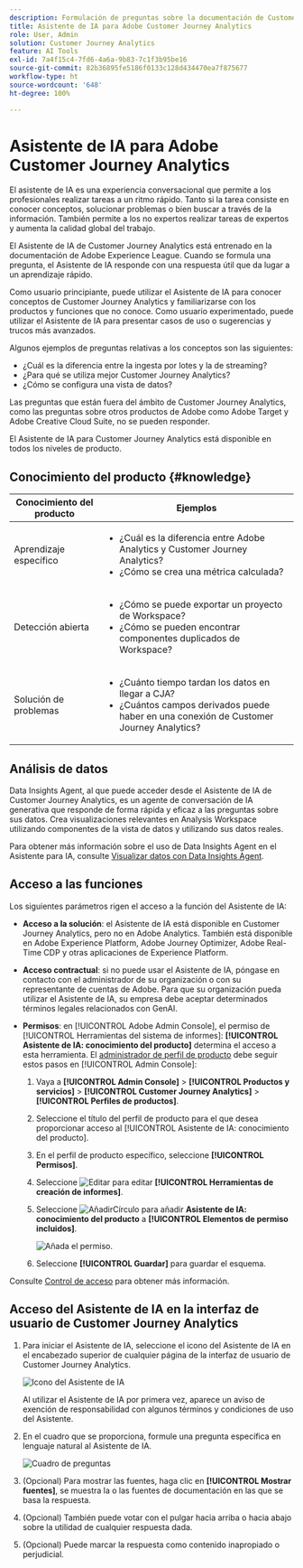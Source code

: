 ```yaml
---
description: Formulación de preguntas sobre la documentación de Customer Journey Analytics
title: Asistente de IA para Adobe Customer Journey Analytics
role: User, Admin
solution: Customer Journey Analytics
feature: AI Tools
exl-id: 7a4f15c4-7fd6-4a6a-9b83-7c1f3b95be16
source-git-commit: 82b36895fe5186f0133c128d434470ea7f875677
workflow-type: ht
source-wordcount: '648'
ht-degree: 100%

---
```



# Asistente de IA para Adobe Customer Journey Analytics

El asistente de IA es una experiencia conversacional que permite a los profesionales realizar tareas a un ritmo rápido. Tanto si la tarea consiste en conocer conceptos, solucionar problemas o bien buscar a través de la información. También permite a los no expertos realizar tareas de expertos y aumenta la calidad global del trabajo.

El Asistente de IA de Customer Journey Analytics está entrenado en la documentación de Adobe Experience League. Cuando se formula una pregunta, el Asistente de IA responde con una respuesta útil que da lugar a un aprendizaje rápido.

Como usuario principiante, puede utilizar el Asistente de IA para conocer conceptos de Customer Journey Analytics y familiarizarse con los productos y funciones que no conoce. Como usuario experimentado, puede utilizar el Asistente de IA para presentar casos de uso o sugerencias y trucos más avanzados.

Algunos ejemplos de preguntas relativas a los conceptos son las siguientes:

* ¿Cuál es la diferencia entre la ingesta por lotes y la de streaming?
* ¿Para qué se utiliza mejor Customer Journey Analytics?
* ¿Cómo se configura una vista de datos?

Las preguntas que están fuera del ámbito de Customer Journey Analytics, como las preguntas sobre otros productos de Adobe como Adobe Target y Adobe Creative Cloud Suite, no se pueden responder.

El Asistente de IA para Customer Journey Analytics está disponible en todos los niveles de producto.

## Conocimiento del producto {#knowledge}

| Conocimiento del producto | Ejemplos |
| --- | --- |
| Aprendizaje específico | <ul><li>¿Cuál es la diferencia entre Adobe Analytics y Customer Journey Analytics?</li><li>¿Cómo se crea una métrica calculada?</li></ul> |
| Detección abierta | <ul><li>¿Cómo se puede exportar un proyecto de Workspace?</li><li>¿Cómo se pueden encontrar componentes duplicados de Workspace?</li></ul> |
| Solución de problemas | <ul><li>¿Cuánto tiempo tardan los datos en llegar a CJA?</li><li>¿Cuántos campos derivados puede haber en una conexión de Customer Journey Analytics?</li></ul> |

## Análisis de datos

Data Insights Agent, al que puede acceder desde el Asistente de IA de Customer Journey Analytics, es un agente de conversación de IA generativa que responde de forma rápida y eficaz a las preguntas sobre sus datos. Crea visualizaciones relevantes en Analysis Workspace utilizando componentes de la vista de datos y utilizando sus datos reales.

Para obtener más información sobre el uso de Data Insights Agent en el Asistente para IA, consulte [Visualizar datos con Data Insights Agent](/help/data-analysis-ai.md).

## Acceso a las funciones

Los siguientes parámetros rigen el acceso a la función del Asistente de IA:

* **Acceso a la solución**: el Asistente de IA está disponible en Customer Journey Analytics, pero no en Adobe Analytics. También está disponible en Adobe Experience Platform, Adobe Journey Optimizer, Adobe Real-Time CDP y otras aplicaciones de Experience Platform.

* **Acceso contractual**: si no puede usar el Asistente de IA, póngase en contacto con el administrador de su organización o con su representante de cuentas de Adobe. Para que su organización pueda utilizar el Asistente de IA, su empresa debe aceptar determinados términos legales relacionados con GenAI.

* **Permisos**: en [!UICONTROL Adobe Admin Console], el permiso de [!UICONTROL Herramientas del sistema de informes]: **[!UICONTROL Asistente de IA: conocimiento del producto]** determina el acceso a esta herramienta. El [administrador de perfil de producto](https://helpx.adobe.com/es/enterprise/using/manage-product-profiles.html?lang=es) debe seguir estos pasos en [!UICONTROL Admin Console]:
   1. Vaya a **[!UICONTROL Admin Console]** > **[!UICONTROL Productos y servicios]** > **[!UICONTROL Customer Journey Analytics]** > **[!UICONTROL Perfiles de productos]**.
   1. Seleccione el título del perfil de producto para el que desea proporcionar acceso al [!UICONTROL Asistente de IA: conocimiento del producto].
   1. En el perfil de producto específico, seleccione **[!UICONTROL Permisos]**.
   1. Seleccione ![Editar](/help/assets/icons/Edit.svg) para editar **[!UICONTROL Herramientas de creación de informes]**.
   1. Seleccione ![AñadirCírculo](/help/assets/icons/AddCircle.svg) para añadir **Asistente de IA: conocimiento del producto** a **[!UICONTROL Elementos de permiso incluidos]**.

      ![Añada el permiso](assets/ai-assistant-permissions.png).

   1. Seleccione **[!UICONTROL Guardar]** para guardar el esquema.

Consulte [Control de acceso](/help/technotes/access-control.md#access-control) para obtener más información.

## Acceso del Asistente de IA en la interfaz de usuario de Customer Journey Analytics

1. Para iniciar el Asistente de IA, seleccione el icono del Asistente de IA en el encabezado superior de cualquier página de la interfaz de usuario de Customer Journey Analytics.

   ![Icono del Asistente de IA](assets/ai-asst1.png)

   Al utilizar el Asistente de IA por primera vez, aparece un aviso de exención de responsabilidad con algunos términos y condiciones de uso del Asistente.

1. En el cuadro que se proporciona, formule una pregunta específica en lenguaje natural al Asistente de IA.

   ![Cuadro de preguntas](assets/ai-asst2.png)

1. (Opcional) Para mostrar las fuentes, haga clic en **[!UICONTROL Mostrar fuentes]**, se muestra la o las fuentes de documentación en las que se basa la respuesta.

1. (Opcional) También puede votar con el pulgar hacia arriba o hacia abajo sobre la utilidad de cualquier respuesta dada.

1. (Opcional) Puede marcar la respuesta como contenido inapropiado o perjudicial.
